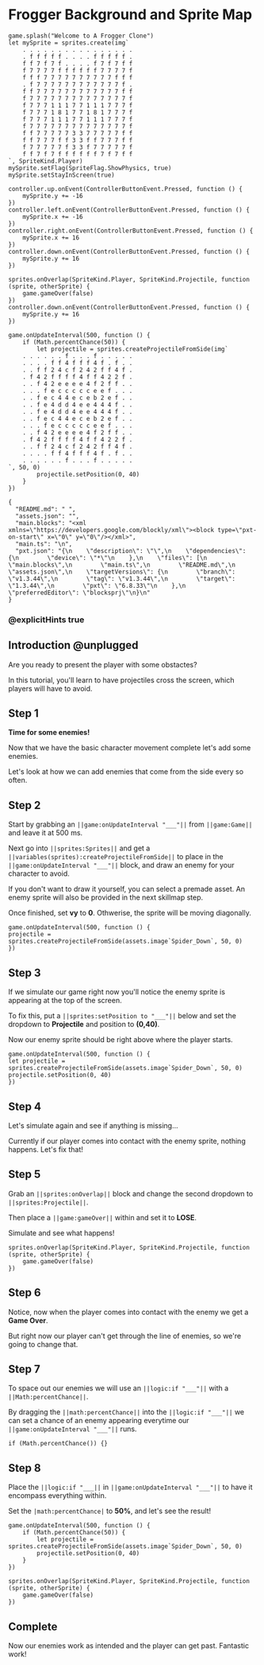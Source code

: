 # Frogger Background and Sprite Map

```template
game.splash("Welcome to A Frogger Clone")
let mySprite = sprites.create(img`
    . . . . . . . . . . . . . . . .
    . f f f f f . . . . f f f f f .
    f f 7 f 7 f . . . . f 7 f 7 f f
    f 7 7 7 7 f f f f f f 7 7 7 7 f
    f f f 7 7 7 7 7 7 7 7 7 7 f f f
    . f 7 7 7 7 7 7 7 7 7 7 7 7 f .
    f f 7 7 7 7 7 7 7 7 7 7 7 7 f f
    f 7 7 7 7 7 7 7 7 7 7 7 7 7 7 f
    f 7 7 7 1 1 1 7 7 1 1 1 7 7 7 f
    f 7 7 7 1 8 1 7 7 1 8 1 7 7 7 f
    f 7 7 7 1 1 1 7 7 1 1 1 7 7 7 f
    f 7 7 7 7 7 7 7 7 7 7 7 7 7 7 f
    f f 7 7 7 7 7 3 3 7 7 7 7 7 f f
    f f 7 7 7 f f 3 3 f f 7 7 7 f f
    f 7 7 7 7 7 f 3 3 f 7 7 7 7 7 f
    f f 7 f 7 f f f f f f 7 f 7 f f
`, SpriteKind.Player)
mySprite.setFlag(SpriteFlag.ShowPhysics, true)
mySprite.setStayInScreen(true)

controller.up.onEvent(ControllerButtonEvent.Pressed, function () {
    mySprite.y += -16
})
controller.left.onEvent(ControllerButtonEvent.Pressed, function () {
    mySprite.x += -16
})
controller.right.onEvent(ControllerButtonEvent.Pressed, function () {
    mySprite.x += 16
})
controller.down.onEvent(ControllerButtonEvent.Pressed, function () {
    mySprite.y += 16
})

sprites.onOverlap(SpriteKind.Player, SpriteKind.Projectile, function (sprite, otherSprite) {
    game.gameOver(false)
})
controller.down.onEvent(ControllerButtonEvent.Pressed, function () {
    mySprite.y += 16
})

game.onUpdateInterval(500, function () {
    if (Math.percentChance(50)) {
        let projectile = sprites.createProjectileFromSide(img`
    . . . . . . f . . . f . . . . .
    . . . . f f 4 f f f 4 f . f . .
    . . f f 2 4 c f 2 4 2 f f 4 f .
    . f 4 2 f f f f 4 f f 4 2 2 f .
    . . f 4 2 e e e e 4 f 2 f f . .
    . . . f e c c c c c e e f . . .
    . . f e c 4 4 e c e b 2 e f . .
    . . f e 4 d d 4 e e 4 4 4 f . .
    . . f e 4 d d 4 e e 4 4 4 f . .
    . . f e c 4 4 e c e b 2 e f . .
    . . . f e c c c c c e e f . . .
    . . f 4 2 e e e e 4 f 2 f f . .
    . f 4 2 f f f f 4 f f 4 2 2 f .
    . . f f 2 4 c f 2 4 2 f f 4 f .
    . . . . f f 4 f f f 4 f . f . .
    . . . . . . f . . . f . . . . .
`, 50, 0)
        projectile.setPosition(0, 40)
    }
})

```

```assetjson
{
  "README.md": " ",
  "assets.json": "",
  "main.blocks": "<xml xmlns=\"https://developers.google.com/blockly/xml\"><block type=\"pxt-on-start\" x=\"0\" y=\"0\"/></xml>",
  "main.ts": "\n",
  "pxt.json": "{\n    \"description\": \"\",\n    \"dependencies\": {\n        \"device\": \"*\"\n    },\n    \"files\": [\n        \"main.blocks\",\n        \"main.ts\",\n        \"README.md\",\n        \"assets.json\",\n    \"targetVersions\": {\n        \"branch\": \"v1.3.44\",\n        \"tag\": \"v1.3.44\",\n        \"target\": \"1.3.44\",\n        \"pxt\": \"6.8.33\"\n    },\n    \"preferredEditor\": \"blocksprj\"\n}\n"
}
```

### @explicitHints true

## Introduction @unplugged

Are you ready to present the player with some obstactes?

In this tutorial, you'll learn to have projectiles cross the screen, 
which players will have to avoid.

## Step 1

**Time for some enemies!**

Now that we have the basic character movement complete let's add some enemies.

Let's look at how we can add enemies that come from the side every so often.

## Step 2

Start by grabbing an ``||game:onUpdateInterval "___"||`` from ``||game:Game||`` and leave it at 500 ms.

Next go into ``||sprites:Sprites||`` and get a ``||variables(sprites):createProjectileFromSide||`` 
to place in the ``||game:onUpdateInterval "___"||`` block,
and draw an enemy for your character to avoid. 

If you don't want to draw it yourself, you can select a premade asset. 
An enemy sprite will also be provided in the next skillmap step.

Once finished, set **vy** to **0**. Othwerise, the sprite will be moving diagonally. 

```blocks
game.onUpdateInterval(500, function () {
projectile = sprites.createProjectileFromSide(assets.image`Spider_Down`, 50, 0)
})
```

## Step 3

If we simulate our game right now you'll notice the 
enemy sprite is appearing at the top of the screen.

To fix this, put a ``||sprites:setPosition to "___"||`` below and set the dropdown to **Projectile** and position to **(0,40)**.

Now our enemy sprite should be right above where the player starts.

```blocks
game.onUpdateInterval(500, function () {
let projectile = sprites.createProjectileFromSide(assets.image`Spider_Down`, 50, 0)
projectile.setPosition(0, 40)
})
```

## Step 4

Let's simulate again and see if anything is missing...

Currently if our player comes into contact with the enemy sprite, nothing happens. 
Let's fix that!

## Step 5

Grab an ``||sprites:onOverlap||`` block and change the second dropdown to ``||sprites:Projectile||``.

Then place a ``||game:gameOver||`` within and set it to **LOSE**.

Simulate and see what happens!

```blocks
sprites.onOverlap(SpriteKind.Player, SpriteKind.Projectile, function (sprite, otherSprite) {
    game.gameOver(false)
})
```

## Step 6

Notice, now when the player comes into contact with the enemy we get a **Game Over**.

But right now our player can't get through the line of enemies, so we're going to change that.

## Step 7

To space out our enemies we will use an ``||logic:if "___"||`` with a ``||Math:percentChance||``.

By dragging the ``||math:percentChance||`` into the ``||logic:if "___"||`` we can set a chance of an enemy appearing
everytime our ``||game:onUpdateInterval "___"||`` runs.

```blocks
if (Math.percentChance()) {}
```

## Step 8

Place the ``||logic:if "___||`` in ``||game:onUpdateInterval "___"||`` to have it encompass everything within.

Set the ``|math:percentChance|`` to **50%**, and let's see the result!

```blocks
game.onUpdateInterval(500, function () {
    if (Math.percentChance(50)) {
        let projectile = sprites.createProjectileFromSide(assets.image`Spider_Down`, 50, 0)
        projectile.setPosition(0, 40)
    }
})

sprites.onOverlap(SpriteKind.Player, SpriteKind.Projectile, function (sprite, otherSprite) {
    game.gameOver(false)
})
```

## Complete

Now our enemies work as intended and the player can get past. Fantastic work!

